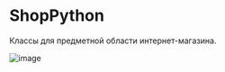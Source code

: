 # ShopPython

Классы для предметной области интернет-магазина.

![image](https://github.com/ShostovDK/ShopPython/assets/57068727/d3d4361b-cfaf-48a6-96f6-f2c2bfed6b10)

